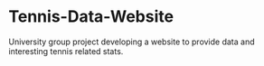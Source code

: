 # Tennis-Data-Website
University group project developing a website to provide data and interesting tennis related stats.
